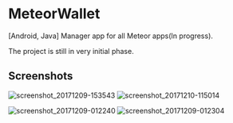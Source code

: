 # MeteorWallet
[Android, Java] Manager app for all Meteor apps(In progress).

The project is still in very initial phase.

## Screenshots

![screenshot_20171209-153543](https://user-images.githubusercontent.com/9462473/33802640-524e402a-dda1-11e7-8d32-13a9b33de4e5.jpg)
![screenshot_20171210-115014](https://user-images.githubusercontent.com/9462473/33802641-52787b56-dda1-11e7-917b-31c402b7069a.jpg)


![screenshot_20171209-012240](https://user-images.githubusercontent.com/9462473/33802642-52a1ab16-dda1-11e7-86b2-f347cedf8b35.jpg)
![screenshot_20171209-012304](https://user-images.githubusercontent.com/9462473/33802643-52ca869e-dda1-11e7-8171-4067f74e7d7c.jpg)

